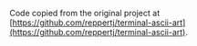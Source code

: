 Code copied from the original project at [https://github.com/reppertj/terminal-ascii-art](https://github.com/reppertj/terminal-ascii-art).
